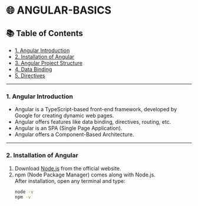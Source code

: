 # 🌐 ANGULAR-BASICS

## 📚 Table of Contents
- [1. Angular Introduction](#1-angular-introduction)
- [2. Installation of Angular](#2-installation-of-angular)
- [3. Angular Project Structure](#3-angular-project-structure)
- [4. Data Binding](#4-data-binding)
- [5. Directives](#5-directives)

---

### 1. Angular Introduction
- Angular is a TypeScript-based front-end framework, developed by Google for creating dynamic web pages.
- Angular offers features like data binding, directives, routing, etc.
- Angular is an SPA (Single Page Application).
- Angular offers a Component-Based Architecture.

---

### 2. Installation of Angular

1. Download [Node.js](https://nodejs.org/en/download) from the official website.
2. npm (Node Package Manager) comes along with Node.js.  
   After installation, open any terminal and type:
   ```bash
   node -v
   npm -v
